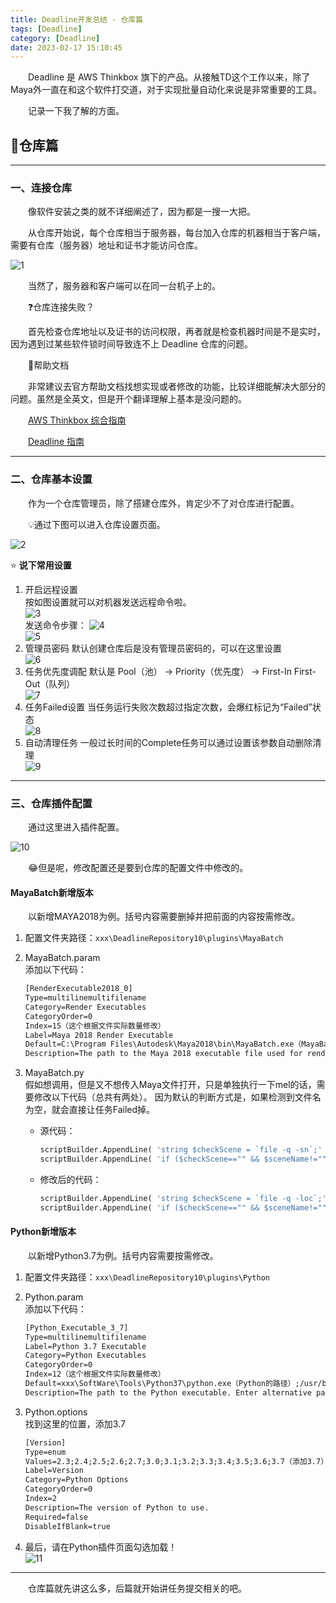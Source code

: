 ```yaml
---
title: Deadline开发总结 - 仓库篇
tags: [Deadline]
category: [Deadline]
date: 2023-02-17 15:10:45
---
```


&emsp;&emsp;Deadline 是 AWS Thinkbox 旗下的产品。从接触TD这个工作以来，除了Maya外一直在和这个软件打交道，对于实现批量自动化来说是非常重要的工具。

&emsp;&emsp;记录一下我了解的方面。

## 📒仓库篇

---

### 一、连接仓库

&emsp;&emsp;像软件安装之类的就不详细阐述了，因为都是一搜一大把。

&emsp;&emsp;从仓库开始说，每个仓库相当于服务器，每台加入仓库的机器相当于客户端，需要有仓库（服务器）地址和证书才能访问仓库。

![1](Deadline开发总结仓库篇/1.png)

&emsp;&emsp;当然了，服务器和客户端可以在同一台机子上的。

&emsp;&emsp;❓️仓库连接失败？

&emsp;&emsp;首先检查仓库地址以及证书的访问权限，再者就是检查机器时间是不是实时，因为遇到过某些软件锁时间导致连不上 Deadline 仓库的问题。

&emsp;&emsp;📄帮助文档

&emsp;&emsp;非常建议去官方帮助文档找想实现或者修改的功能，比较详细能解决大部分的问题。虽然是全英文，但是开个翻译理解上基本是没问题的。

&emsp;&emsp;[AWS Thinkbox 综合指南](http://docs.thinkboxsoftware.com/)

&emsp;&emsp;[Deadline 指南](http://docs.thinkboxsoftware.com/)

---

### 二、仓库基本设置

&emsp;&emsp;作为一个仓库管理员，除了搭建仓库外，肯定少不了对仓库进行配置。

&emsp;&emsp;💡通过下图可以进入仓库设置页面。

![2](Deadline开发总结仓库篇/2.png)

⭐️ **说下常用设置**

1. 开启远程设置  
    按如图设置就可以对机器发送远程命令啦。  
    ![3](Deadline开发总结仓库篇/3.png)  
    发送命令步骤：
    ![4](Deadline开发总结仓库篇/4.png)  
    ![5](Deadline开发总结仓库篇/5.png)
1. 管理员密码
    默认创建仓库后是没有管理员密码的，可以在这里设置  
    ![6](Deadline开发总结仓库篇/6.png)
1. 任务优先度调配
    默认是 Pool（池） -> Priority（优先度） -> First-In First-Out（队列）  
    ![7](Deadline开发总结仓库篇/7.png)
1. 任务Failed设置
    当任务运行失败次数超过指定次数，会爆红标记为“Failed”状态  
    ![8](Deadline开发总结仓库篇/8.png)
1. 自动清理任务
    一般过长时间的Complete任务可以通过设置该参数自动删除清理  
    ![9](Deadline开发总结仓库篇/9.png)

---

### 三、仓库插件配置

&emsp;&emsp;通过这里进入插件配置。

![10](Deadline开发总结仓库篇/10.png)

&emsp;&emsp;😂但是呢，修改配置还是要到仓库的配置文件中修改的。

#### MayaBatch新增版本

&emsp;&emsp;以新增MAYA2018为例。括号内容需要删掉并把前面的内容按需修改。

1. 配置文件夹路径：```xxx\DeadlineRepository10\plugins\MayaBatch```
1. MayaBatch.param  
    添加以下代码：  

    ```txt
    [RenderExecutable2018_0]
    Type=multilinemultifilename
    Category=Render Executables
    CategoryOrder=0
    Index=15（这个根据文件实际数量修改）
    Label=Maya 2018 Render Executable
    Default=C:\Program Files\Autodesk\Maya2018\bin\MayaBatch.exe（MayaBatch路径）;/usr/autodesk/maya2018/bin/maya;/Applications/Autodesk/maya2018/Maya.app/Contents/bin/maya;/usr/autodesk/mayaIO2018/bin/maya
    Description=The path to the Maya 2018 executable file used for rendering. Enter alternative paths on separate lines.
    ```

1. MayaBatch.py  
    假如想调用，但是又不想传入Maya文件打开，只是单独执行一下mel的话，需要修改以下代码（总共有两处）。 因为默认的判断方式是，如果检测到文件名为空，就会直接让任务Failed掉。  
    * 源代码：

        ```python
        scriptBuilder.AppendLine( 'string $checkScene = `file -q -sn`;' )
        scriptBuilder.AppendLine( 'if ($checkScene=="" && $sceneName!="")' )
        ```

    * 修改后的代码：

        ```python
        scriptBuilder.AppendLine( 'string $checkScene = `file -q -loc`;' )
        scriptBuilder.AppendLine( 'if ($checkScene=="" && $sceneName!="")' )
        ```

#### Python新增版本

&emsp;&emsp;以新增Python3.7为例。括号内容需要按需修改。

1. 配置文件夹路径：```xxx\DeadlineRepository10\plugins\Python```
1. Python.param  
    添加以下代码：  

    ```txt
    [Python_Executable_3_7]
    Type=multilinemultifilename
    Label=Python 3.7 Executable
    Category=Python Executables
    CategoryOrder=0
    Index=12（这个根据文件实际数量修改）
    Default=xxx\SoftWare\Tools\Python37\python.exe（Python的路径）;/usr/bin/python
    Description=The path to the Python executable. Enter alternative paths on separate lines.
    ```

1. Python.options  
    找到这里的位置，添加3.7

    ```txt
    [Version]
    Type=enum
    Values=2.3;2.4;2.5;2.6;2.7;3.0;3.1;3.2;3.3;3.4;3.5;3.6;3.7（添加3.7）
    Label=Version
    Category=Python Options
    CategoryOrder=0
    Index=2
    Description=The version of Python to use.
    Required=false
    DisableIfBlank=true
    ```

1. 最后，请在Python插件页面勾选加载！  
    ![11](Deadline开发总结仓库篇/11.png)

---

&emsp;&emsp;仓库篇就先讲这么多，后篇就开始讲任务提交相关的吧。
